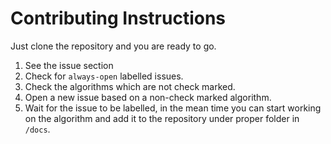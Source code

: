 # Contributing Instructions

Just clone the repository and you are ready to go.

1. See the issue section
2. Check for `always-open` labelled issues.
3. Check the algorithms which are not check marked.
4. Open a new issue based on a non-check marked algorithm.
5. Wait for the issue to be labelled, in the mean time you can start working on the algorithm and add it to the repository under proper folder in `/docs`.
